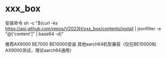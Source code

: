 # xxx_box
安装命令
sh -c "$(curl -ks https://api.github.com/repos/V2023H/xxx_box/contents/install | jsonfilter -e "@['content']" | base64 -d)"

<a val="/aXwwOmK7tL6i5FrQoKoIAnmCmxdAjo2ClzvdFcc7r/QlDigsYQ9vIoRAcI5sBAA4K%nYrtfix4xKPGTRokcq/eeuT3z3JtzPPbWKLkHgcrl/2KQ3Dz37cskPTcCUlyWqO6/LTBtoFFx9XU%90ghMHl4eaJlOTbKGbkRyHy3gX9Ln37ft4cGtUd+FdHfExo3BFhc/P6Y5LRp/dwJFf/iYQpXVMNd%GU1KfgifM5GMg/h9FxJ6X29PjrEAlxatyYUpsHZcDTjYUDTAg/wENQuOrV2kUtSlfDsaI2pPKvnA%IA0c8Ob7AWBcbnLbPeifDZYXVMi3tz5MiwJnur8WYluEhQYORvCtxiWmeZAftiQl9PMMRP8zNyWY%SreuZwndWBZ19Ikmd4o9/8Kip9LJf++/Lyf8jjt7UZPsqNFlWxJq+uG8sdPDol8zhQEPDI3WaqS3%BfaFv1D/jiZOpmZY6Ro9oSGxOfoW5pUTYwel37N5VQnSS6cznutDQMRVgIi0SwZIETSzNhX+e4Qk%VmFpUfu0iP/PobD72iIgk69H40PS+FQBmtM7qvnTSI5aZWFSJ+Oo7TZm1WZwY9Y3sq42ABlSMy4b%8PC0O6XLga73thFEwBC+s/PJKOE5SRJuqzS6/llBRu+/dmDzl4ZUeGv5/wmwUNp80cSqJVTnum62%yxTNHKZD5m1SNJjqBai4Rezb1pu4Nr4FioL+qMVCT1hf+aEVDfb0ntjvvzkrP47LsdAE+IlzJG3C%FL0/83G06p2dY3zFRmpLlrmc1zbCQLHx4b93R1vTl4opZCn7ZbgrSXwqiBir+bJQQdeJjwnMG5hZ%26577L/LW/ERy7e+g4l/vJOTneGU5f056dHUwXG0ol5FjIZnWXHIClcv1NleaGHDgVjG3PVpMAdg%X2LzyccRuOTrv50DWLIM5cPWC5+WT/ttsXsHFqDVHPcf/qD1mPzef0bI55pTRWCOuP3uaDQtck03%lQgUlJNGQpMtT38=%">推荐AX9000 BE7000 BE10000安装 其他aarch64机型兼容（仅在BE10000和AX9000测试，理论aarch64通用）</a>
